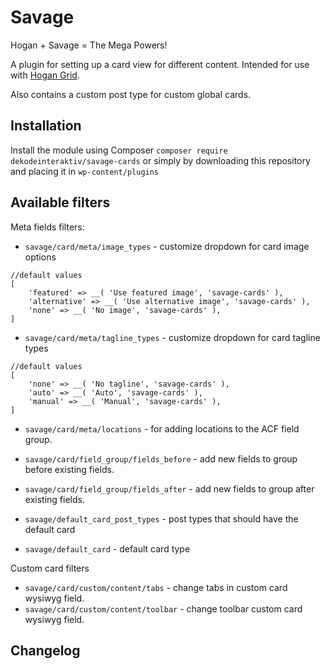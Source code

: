 # Savage
Hogan + Savage = The Mega Powers!

A plugin for setting up a card view for different content. Intended for use with [Hogan Grid](https://github.com/DekodeInteraktiv/hogan-grid).

Also contains a custom post type for custom global cards.

## Installation
Install the module using Composer `composer require dekodeinteraktiv/savage-cards` or simply by downloading this repository and placing it in `wp-content/plugins`

## Available filters
Meta fields filters:
- `savage/card/meta/image_types` - customize dropdown for card image options
```
//default values
[
	'featured' => __( 'Use featured image', 'savage-cards' ),
	'alternative' => __( 'Use alternative image', 'savage-cards' ),
	'none' => __( 'No image', 'savage-cards' ),
]
```
- `savage/card/meta/tagline_types` - customize dropdown for card tagline types
```
//default values
[
	'none' => __( 'No tagline', 'savage-cards' ),
	'auto' => __( 'Auto', 'savage-cards' ),
	'manual' => __( 'Manual', 'savage-cards' ),
]
```
- `savage/card/meta/locations` - for adding locations to the ACF field group.
- `savage/card/field_group/fields_before` - add new fields to group before existing fields.
- `savage/card/field_group/fields_after` - add new fields to group after existing fields.

- `savage/default_card_post_types` - post types that should have the default card
- `savage/default_card` - default card type

Custom card filters
- `savage/card/custom/content/tabs` - change tabs in custom card wysiwyg field.
- `savage/card/custom/content/toolbar` - change toolbar custom card wysiwyg field.

## Changelog
